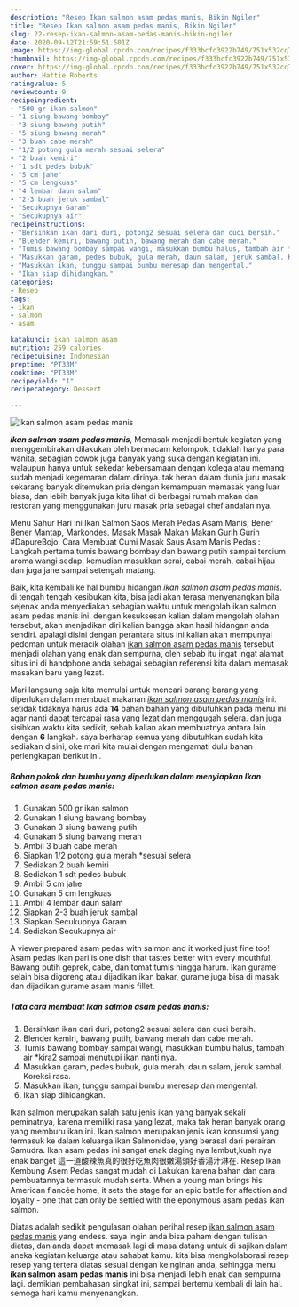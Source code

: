 ```yaml
---
description: "Resep Ikan salmon asam pedas manis, Bikin Ngiler"
title: "Resep Ikan salmon asam pedas manis, Bikin Ngiler"
slug: 22-resep-ikan-salmon-asam-pedas-manis-bikin-ngiler
date: 2020-09-12T21:59:51.501Z
image: https://img-global.cpcdn.com/recipes/f333bcfc3922b749/751x532cq70/ikan-salmon-asam-pedas-manis-foto-resep-utama.jpg
thumbnail: https://img-global.cpcdn.com/recipes/f333bcfc3922b749/751x532cq70/ikan-salmon-asam-pedas-manis-foto-resep-utama.jpg
cover: https://img-global.cpcdn.com/recipes/f333bcfc3922b749/751x532cq70/ikan-salmon-asam-pedas-manis-foto-resep-utama.jpg
author: Hattie Roberts
ratingvalue: 5
reviewcount: 9
recipeingredient:
- "500 gr ikan salmon"
- "1 siung bawang bombay"
- "3 siung bawang putih"
- "5 siung bawang merah"
- "3 buah cabe merah"
- "1/2 potong gula merah sesuai selera"
- "2 buah kemiri"
- "1 sdt pedes bubuk"
- "5 cm jahe"
- "5 cm lengkuas"
- "4 lembar daun salam"
- "2-3 buah jeruk sambal"
- "Secukupnya Garam"
- "Secukupnya air"
recipeinstructions:
- "Bersihkan ikan dari duri, potong2 sesuai selera dan cuci bersih."
- "Blender kemiri, bawang putih, bawang merah dan cabe merah."
- "Tumis bawang bombay sampai wangi, masukkan bumbu halus, tambah air *kira2 sampai menutupi ikan nanti nya."
- "Masukkan garam, pedes bubuk, gula merah, daun salam, jeruk sambal. Koreksi rasa."
- "Masukkan ikan, tunggu sampai bumbu meresap dan mengental."
- "Ikan siap dihidangkan."
categories:
- Resep
tags:
- ikan
- salmon
- asam

katakunci: ikan salmon asam 
nutrition: 259 calories
recipecuisine: Indonesian
preptime: "PT33M"
cooktime: "PT33M"
recipeyield: "1"
recipecategory: Dessert

---
```



![Ikan salmon asam pedas manis](https://img-global.cpcdn.com/recipes/f333bcfc3922b749/751x532cq70/ikan-salmon-asam-pedas-manis-foto-resep-utama.jpg)

<b><i>ikan salmon asam pedas manis</i></b>, Memasak menjadi bentuk kegiatan yang menggembirakan dilakukan oleh bermacam kelompok. tidaklah hanya para wanita, sebagian cowok juga banyak yang suka dengan kegiatan ini. walaupun hanya untuk sekedar kebersamaan dengan kolega atau memang sudah menjadi kegemaran dalam dirinya. tak heran dalam dunia juru masak sekarang banyak ditemukan pria dengan kemampuan memasak yang luar biasa, dan lebih banyak juga kita lihat di berbagai rumah makan dan restoran yang menggunakan juru masak pria sebagai chef andalan nya.

Menu Sahur Hari ini Ikan Salmon Saos Merah Pedas Asam Manis, Bener Bener Mantap, Markondes. Masak Masak Makan Makan Gurih Gurih #DapureBojo. Cara Membuat Cumi Masak Saus Asam Manis Pedas : Langkah pertama tumis bawang bombay dan bawang putih sampai tercium aroma wangi sedap, kemudian masukkan serai, cabai merah, cabai hijau dan juga jahe sampai setengah matang.

Baik, kita kembali ke hal bumbu hidangan <i>ikan salmon asam pedas manis</i>. di tengah tengah kesibukan kita, bisa jadi akan terasa menyenangkan bila sejenak anda menyediakan sebagian waktu untuk mengolah ikan salmon asam pedas manis ini. dengan kesuksesan kalian dalam mengolah olahan tersebut, akan menjadikan diri kalian bangga akan hasil hidangan anda sendiri. apalagi disini dengan perantara situs ini kalian akan mempunyai pedoman untuk meracik olahan <u>ikan salmon asam pedas manis</u> tersebut menjadi olahan yang enak dan sempurna, oleh sebab itu ingat ingat alamat situs ini di handphone anda sebagai sebagian referensi kita dalam memasak masakan baru yang lezat.


Mari langsung saja kita memulai untuk mencari barang barang yang diperlukan dalam membuat makanan <u><i>ikan salmon asam pedas manis</i></u> ini. setidak tidaknya harus ada <b>14</b> bahan bahan yang dibutuhkan pada menu ini. agar nanti dapat tercapai rasa yang lezat dan menggugah selera. dan juga sisihkan waktu kita sedikit, sebab kalian akan membuatnya antara lain dengan <b>6</b> langkah. saya berharap semua yang dibutuhkan sudah kita sediakan disini, oke mari kita mulai dengan mengamati dulu bahan perlengkapan berikut ini.

<!--inarticleads1-->

##### Bahan pokok dan bumbu yang diperlukan dalam menyiapkan Ikan salmon asam pedas manis:

1. Gunakan 500 gr ikan salmon
1. Gunakan 1 siung bawang bombay
1. Gunakan 3 siung bawang putih
1. Gunakan 5 siung bawang merah
1. Ambil 3 buah cabe merah
1. Siapkan 1/2 potong gula merah *sesuai selera
1. Sediakan 2 buah kemiri
1. Sediakan 1 sdt pedes bubuk
1. Ambil 5 cm jahe
1. Gunakan 5 cm lengkuas
1. Ambil 4 lembar daun salam
1. Siapkan 2-3 buah jeruk sambal
1. Siapkan Secukupnya Garam
1. Sediakan Secukupnya air


A viewer prepared asam pedas with salmon and it worked just fine too! Asam pedas ikan pari is one dish that tastes better with every mouthful. Bawang putih geprek, cabe, dan tomat tumis hingga harum. Ikan gurame selain bisa digoreng atau dijadikan ikan bakar, gurame juga bisa di masak dan dijadikan gurame asam manis fillet. 

<!--inarticleads2-->

##### Tata cara membuat Ikan salmon asam pedas manis:

1. Bersihkan ikan dari duri, potong2 sesuai selera dan cuci bersih.
1. Blender kemiri, bawang putih, bawang merah dan cabe merah.
1. Tumis bawang bombay sampai wangi, masukkan bumbu halus, tambah air *kira2 sampai menutupi ikan nanti nya.
1. Masukkan garam, pedes bubuk, gula merah, daun salam, jeruk sambal. Koreksi rasa.
1. Masukkan ikan, tunggu sampai bumbu meresap dan mengental.
1. Ikan siap dihidangkan.


Ikan salmon merupakan salah satu jenis ikan yang banyak sekali peminatnya, karena memiliki rasa yang lezat, maka tak heran banyak orang yang memburu ikan ini. Ikan salmon merupakan jenis ikan konsumsi yang termasuk ke dalam keluarga ikan Salmonidae, yang berasal dari perairan Samudra. Ikan asam pedas ini sangat enak daging nya lembut,kuah nya enak banget 這一道酸辣魚真的很好吃魚肉很嫩湯頭好香湯汁淋在. Resep Ikan Kembung Asem Pedas sangat mudah di Lakukan karena bahan dan cara pembuatannya termasuk mudah serta. When a young man brings his American ﬁancée home, it sets the stage for an epic battle for affection and loyalty - one that can only be settled with the eponymous asam pedas ikan salmon. 

Diatas adalah sedikit pengulasan olahan perihal resep <u>ikan salmon asam pedas manis</u> yang endess. saya ingin anda bisa paham dengan tulisan diatas, dan anda dapat memasak lagi di masa datang untuk di sajikan dalam aneka kegiatan keluarga atau sahabat kamu. kita bisa mengkolaborasi resep resep yang tertera diatas sesuai dengan keinginan anda, sehingga menu <b>ikan salmon asam pedas manis</b> ini bisa menjadi lebih enak dan sempurna lagi. demikian pembahasan singkat ini, sampai bertemu kembali di lain hal. semoga hari kamu menyenangkan.
